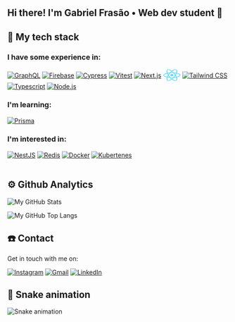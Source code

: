 ## Hi there! I'm Gabriel Frasão • Web dev student :muscle:

<!-- I'm a student of web development (both front-end and back-end) -->

## :brain: My tech stack

### I have some experience in:

<div>
  <a href="https://graphql.org/"><img align="center" alt="GraphQL" height="30" width="40" src="https://cdn.jsdelivr.net/gh/devicons/devicon/icons/graphql/graphql-plain.svg" /></a>
  <a href="https://firebase.google.com/"><img align="center" alt="Firebase" height="30" width="30" src="https://cdn.jsdelivr.net/gh/devicons/devicon/icons/firebase/firebase-plain.svg" /></a>
  <a href="https://cypress.io"><img align="center" alt="Cypress" height="30" width="30" src="http://images.ctfassets.net/czwjnyf8a9ri/5jZlu3VJwWQC986YRqBY8M/29ce530fee9c62a09fc4f15b33076cde/cypress-1024x553.png" /></a>
  <a href="https://vitest.dev"><img align="center" alt="Vitest" height="30" width="40" src="https://vitest.dev/logo-shadow.svg" /></a>
  <a href="https://nextjs.org"><img align="center" alt="Next.js" height="30" width="40" src="https://cdn.jsdelivr.net/gh/devicons/devicon/icons/nextjs/nextjs-original.svg" /></a>
  <a href="https://beta.reactjs.org/"><img align="center" alt="React" height="30" width="40" src="https://raw.githubusercontent.com/devicons/devicon/master/icons/react/react-original.svg" /></a>
  <a href="https://tailwindcss.com"><img align="center" alt="Tailwind CSS" height="30" width="40" src="https://cdn.jsdelivr.net/gh/devicons/devicon/icons/tailwindcss/tailwindcss-plain.svg" /></a>
  <a href="https://www.typescriptlang.org/"><img align="center" alt="Typescript" height="30" width="40" src="https://cdn.jsdelivr.net/gh/devicons/devicon/icons/typescript/typescript-original.svg" /></a>
  <a href="https://nodejs.org"><img align="center" alt="Node.js" height="30" width="40" src="https://cdn.jsdelivr.net/gh/devicons/devicon/icons/nodejs/nodejs-original.svg" /></a>
</div>

### I'm learning:

<div>
  <a href="https://prisma.io"><img align="center" alt="Prisma" height="30" width="30" src="https://storage.googleapis.com/zenn-user-upload/topics/d07488226b.jpeg" /></a>
</div>

### I'm interested in:

<div>
  <a href="https://nestjs.com"><img align="center" alt="NestJS" height="30" width="30" src="https://cdn.jsdelivr.net/gh/devicons/devicon/icons/nestjs/nestjs-plain.svg" /></a>
  <a href="https://redis.io"><img align="center" alt="Redis" height="30" width="40" src="https://cdn.jsdelivr.net/gh/devicons/devicon/icons/redis/redis-original.svg" /></a>
  <a href="https://docker.com"><img align="center" alt="Docker" height="30" width="30" src="https://cdn4.iconfinder.com/data/icons/logos-and-brands/512/97_Docker_logo_logos-512.png" /></a>
  <a href="https://kubernetes.io"><img align="center" alt="Kubertenes" height="30" width="30" src="https://cdn.jsdelivr.net/gh/devicons/devicon/icons/kubernetes/kubernetes-plain.svg" /></a>
</div>

<br />

## :gear: Github Analytics

![My GitHub Stats](https://github-readme-stats.vercel.app/api?username=gabe-frasz&show_icons=true&theme=dracula&include_all_commits=true&count_private=true)

![My GitHub Top Langs](https://github-readme-stats.vercel.app/api/top-langs/?username=gabe-frasz&layout=compact&langs_count=7&theme=dracula)
  
## :phone: Contact

Get in touch with me on:

[![Instagram](https://img.shields.io/badge/Instagram-E4405F?style=for-the-badge&logo=instagram&logoColor=white)](https://instagram.com/gabe_frasz)
[![Gmail](https://img.shields.io/badge/Gmail-D14836?style=for-the-badge&logo=gmail&logoColor=white)](mailto:gabrielvitor.frasao@gmail.com)
[![LinkedIn](https://img.shields.io/badge/LinkedIn-0077B5?style=for-the-badge&logo=linkedin&logoColor=white)](https://www.linkedin.com/in/gabriel-vs-frasao)

## :snake: Snake animation
  
![Snake animation](https://github.com/gabe-frasz/gabe-frasz/blob/output/github-contribution-grid-snake.svg)
